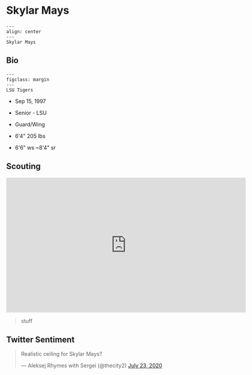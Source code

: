 Skylar Mays
===

```{figure} ../img/skylar_mays.jpg
---
align: center
---
Skylar Mays
```

## Bio
```{figure} ../img/lsu.png
---
figclass: margin
---
LSU Tigers
```

- Sep 15, 1997

- Senior - LSU

- Guard/Wing

- 6'4" 205 lbs

- 6'6" ws ~8'4" sr

## Scouting
<iframe width="640" height="360" src="https://www.youtube.com/embed/1fKQ3BtbGw4" frameborder="0" allow="accelerometer; autoplay; encrypted-media; gyroscope; picture-in-picture" allowfullscreen></iframe>

>stuff 

## Twitter Sentiment

<blockquote class="twitter-tweet"><p lang="en" dir="ltr">Realistic ceiling for Skylar Mays?</p>&mdash; Aleksej Rhymes with Sergei (@thecity2) <a href="https://twitter.com/thecity2/status/1286317215315193858?ref_src=twsrc%5Etfw">July 23, 2020</a></blockquote> <script async src="https://platform.twitter.com/widgets.js" charset="utf-8"></script>